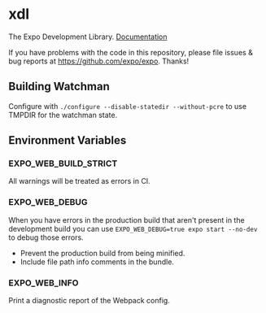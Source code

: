 # xdl

The Expo Development Library.
[Documentation](https://docs.expo.io/workflow/expo-cli/)

If you have problems with the code in this repository, please file issues & bug reports
at https://github.com/expo/expo. Thanks!

## Building Watchman

Configure with `./configure --disable-statedir --without-pcre` to use TMPDIR for the watchman state.

## Environment Variables

### EXPO_WEB_BUILD_STRICT

All warnings will be treated as errors in CI.

### EXPO_WEB_DEBUG

When you have errors in the production build that aren't present in the development build you can use `EXPO_WEB_DEBUG=true expo start --no-dev` to debug those errors.

- Prevent the production build from being minified.
- Include file path info comments in the bundle.

### EXPO_WEB_INFO

Print a diagnostic report of the Webpack config.
